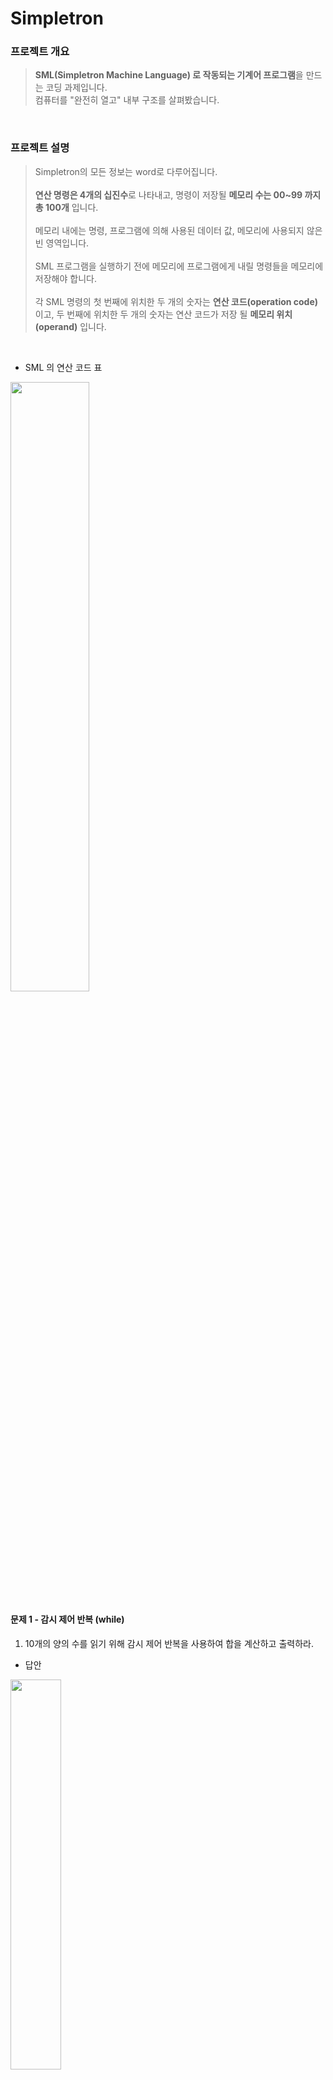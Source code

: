 # Simpletron 
### 프로젝트 개요
> <b>SML(Simpletron Machine Language) 로 작동되는 기계어 프로그램</b>을 만드는 코딩 과제입니다.</br>
> 컴퓨터를 "완전히 열고" 내부 구조를 살펴봤습니다.

</br>

### 프로젝트 설명
> Simpletron의 모든 정보는 word로 다루어집니다.<br>  
<b>연산 명령은 4개의 십진수</b>로 나타내고, 명령이 저장될 <b>메모리 수는 00~99 까지 총 100개</b> 입니다.<br>  
메모리 내에는 명령, 프로그램에 의해 사용된 데이터 값, 메모리에 사용되지 않은 빈 영역입니다.<br>  
SML 프로그램을 실행하기 전에 메모리에 프로그램에게 내릴 명령들을 메모리에 저장해야 합니다.<br>      
각 SML 명령의 첫 번째에 위치한 두 개의 숫자는 <b>연산 코드(operation code)</b> 이고, 두 번째에 위치한 두 개의 숫자는 연산 코드가 저장 될 <b>메모리 위치(operand)</b> 입니다.

<br>

+ SML 의 연산 코드 표

<img width="50%" src="https://user-images.githubusercontent.com/46162801/144183640-17a4842c-4358-4249-91d6-7e15f24b0e1c.PNG">

</br>

#### 문제 1 - 감시 제어 반복 (while)
1. 10개의 양의 수를 읽기 위해 감시 제어 반복을 사용하여 합을 계산하고 출력하라.

+ 답안

<img width="40%" src="https://user-images.githubusercontent.com/46162801/144181983-a2401275-34d1-4574-8677-669498576704.PNG">

</br>
</br>

+ 실행 후 cmd 출력 창 모습

<img width="40%" src="https://user-images.githubusercontent.com/46162801/144182430-e85278c7-b4a7-41f9-b5fd-695e671cdc5a.png">


#### 문제 2 - 카운터 제어 반복 (for)
2. 7개 수, 양수, 음수를 읽기 위해 카운터 제어 반복을 사용하고 평균을 계산하고 출력하라.

+ 답안

<img width="40%" src="https://user-images.githubusercontent.com/46162801/144182018-475dade2-2556-47a4-a3e9-375a8629ba6c.PNG">

#### 문제 3
3. 일련의 수를 읽고 가장 큰 수를 결정하고 출력하라. 첫 번째 수는 얼마나 많은 수가 처리 되었는 지 나타내는 것을 읽는다.

+ 답안

<img width="40%" src="https://user-images.githubusercontent.com/46162801/144182046-d36f1ab6-4527-40d9-b689-9ec6d5c08202.PNG">

